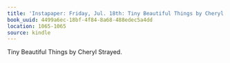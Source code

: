```yaml
---
title: 'Instapaper: Friday, Jul. 18th: Tiny Beautiful Things by Cheryl Strayed.'
book_uuid: 4499a6ec-18bf-4f84-8a68-488edec5a4dd
location: 1065-1065
source: kindle
---
```


Tiny Beautiful Things by Cheryl Strayed.